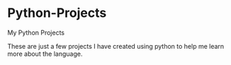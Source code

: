 # Python-Projects
My Python Projects

These are just a few projects I have created using python to help me learn more about the language.

